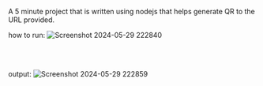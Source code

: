 A 5 minute project that is written using nodejs that helps generate QR to the URL provided. 

how to run: 
![Screenshot 2024-05-29 222840](https://github.com/manvithapula/QR-Generator/assets/113161233/415a95ea-3847-43d7-a251-20f350284e5a)


<br> </br>

output: 
![Screenshot 2024-05-29 222859](https://github.com/manvithapula/QR-Generator/assets/113161233/e67c2a85-6da4-44c6-8143-1a4c1be6b491)
